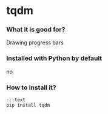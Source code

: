 
# tqdm

### What it is good for?

Drawing progress bars

### Installed with Python by default

no

### How to install it?

    :::text
    pip install tqdm

